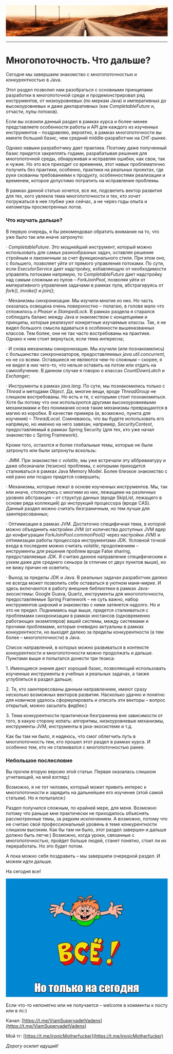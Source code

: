 ![](../../commonmedia/header.png)

***

   

Многопоточность. Что дальше?
============================

Сегодня мы завершаем знакомство с многопоточностью и конкурентностью в Java.

Этот раздел позволил нам разобраться с основными принципами разработки в многопоточной среде и продемонстрировал ряд инструментов, от низкоуровневых (по меркам Java) и императивных до высокоуровневых и даже декларативных (как _CompletableFuture_ и, отчасти, пулы потоков).

Если вы освоили данный раздел в рамках курса и более-менее представляете особенности работы и API для каждого из изученных инструментов – поздравляю, вероятно, в рамках многопоточности вы имеете больший базис, чем средний middle-разработчик на СНГ-рынке.

Однако навыки разработчику дает практика. Поэтому даже полученный базис придется закреплять годами, разрабатывая решения для многопоточной среды, обнаруживая и исправляя ошибки, как свои, так и чужие. Но это все приходит со временем, этот навык проблематично получить без практики, особенно, практики на реальных проектах, где руки скованны требованиями к продукту, особенностями реализации и временем, которое допустимо потратить на исправление проблемы.

В рамках данной статью хочется, все же, подсветить вектор развития для тех, кого увлекла тема многопоточности и тех, кто хочет погружаться в нее глубже уже сейчас, а не через годы опыта и километры просмотренных логов.

### Что изучать дальше?

В первую очередь, я бы рекомендовал обратить внимание на то, что уже было так или иначе затронуто:

· _CompletableFuture_. Это мощнейший инструмент, который можно использовать для самых разнообразных задач, оставляя решение стройным и лаконичным за счет функционального стиля. При этом оно, с большего, позволяет уйти от прямого управления потоками. По сути, если _ExecutorService_ дает надстройку, избавляющую от необходимости управлять потоками напрямую, то _CompletableFuture_ дает надстройку над самым сложным из пулов – _ForkJoinPool_, позволяя уйти от императивного управления задачами в рамках пула, абстрагируясь от _fork()_, _invoke()_ и _join()_;

· Механизмы синхронизации. Мы изучили многие из них. Но часть оказалась освещена очень поверхностно – полагаю, в голове мало что отложилось о _Phaser_ и _StampedLock_. В рамках раздела я старался соблюдать баланс между Java и знакомством с концепциями и принципы, которые реализуют конкретные изучаемые классы. Так, я не видел большого смысла вдаваться в особенности вышеназванных классов. Тем более, они не так часто востребованы на практике. Однако к ним стоит вернуться, если тема интересна;

· И снова механизмы синхронизации. Мы изучили (или познакомились) с большинство синхронизаторов, предоставляемых _java.util.concurrent_, но не со всеми. Оставшиеся не являются чем-то сложным – скорее, я не видел в них чего-то, что нельзя оставить на потом или отдать на самообучение. В данном случае я говорю о классах _CountDownLatch_ и _Exchanger_;

· Инструменты в рамках _java.lang_. По сути, мы познакомились только с _Thread_ и методами _Object_. Да, многие вещи, вроде _ThreadGroup_ не слишком востребованы. Но есть и те, с которыми стоит познакомиться. Хотя бы потому что они используются другими высокоуровневыми механизмами и без понимания основ такие механизмы превращаются в магию из коробки. В качестве примера (и, возможно, пункта для изучения) – _ThreadLocal_. Сомневаюсь, что вы будете использовать его напрямую, но именно на него завязан, например, _SecurityContext_, предоставляемый в рамках Spring Security (для тех, кто уже начал знакомство с Spring Framework).

  

Кроме того, остаются и более глобальные темы, которые не были затронуто или были затронуты вскользь:

· JMM. При знакомстве с _volatile_, мы уже встречали эту аббревиатуру и даже обозначали (тезисно) проблемы, с которыми приходится сталкиваться в рамках Java Memory Model. Более близкое знакомство с ней рано или поздно придется совершить;

· Механизмы, которые лежат в основе изученных инструментов. Мы, так или иначе, столкнулись с многими из них, лежащими на различных уровнях абстракции – от структур данных (вроде SkipList, лежащего в основе ряда коллекций) до инструкций процессора (вроде CAS). Данный раздел можно считать безграничным, но тем лучше для заинтересованных;

· Оптимизации в рамках JVM. Достаточно специфичная тема, в которой можно объединить настройки JVM (от количества доступных JVM ядер до конфигурации _ForkJoinPool.commonPool()_ через настройки JVM) и оптимизации работы процессора инструментами JDK. Условной точкой входа в последнее можно считать _volatile_, продолжением – инструменты для решения проблем вроде False sharing, предоставляемые JDK. Я считаю данное направление специфическим и узким даже для среднего сеньора (в отличии от двух пунктов выше), но не вижу причин не осветить;

· Выход за пределы JDK и Java. В реальных задачах разработчик далеко не всегда может позволить себе оставаться в уютном маня-мирке. И здесь включаются в работу внешние библиотеки в рамках Java-экосистемы: Google Guava, Quartz, инструменты для многопоточности, предоставляемые Spring Framework – не суть важно, набор инструментов широкий и знакомство с ними затянется надолго. Но и это не предел. Поднимаясь еще выше, придется сталкиваться с проблемами синхронизации в рамках инстансов (одновременно работающих экземпляров) вашей системы, между системами и прочими проблемами, которые очевидно актуальны в рамках конкурентности, но выходят далеко за пределы конкурентности (а тем более – многопоточности) в Java.

Список направлений, в которых можно развиваться в контексте конкурентности и многопоточности можно продолжать и дальше. Пунктами выше я попытался донести три тезиса:

1\. Имеющиеся знания дают хороший базис, позволяющий использовать изученные инструменты в учебных и реальных задачах, а также углубляться в раздел дальше;

2\. Те, кто заинтересованы данным направлением, имеют сразу несколько возможных векторов развития. Насколько удачно и понятно для новичков удалось сформулировать и описать эти векторы – вопрос открытый, можно засылать фидбек:)

3\. Тема конкурентности практически безгранична вне зависимости от того, в какую сторону копать: алгоритмы, низкоуровневые механизмы, инструменты JVM, инструменты в java-экосистеме и т.д.

Как бы там ни было, я надеюсь, что смог облегчить путь в многопоточность тем, кто прошел этот раздел в рамках курса. И особенно тем, кто не сталкивался с многопоточностью ранее.

### Небольшое послесловие

Вы прочли вторую версию этой статьи. Первая оказалась слишком угнетающей, на мой взгляд:)

Возможно, я не тот человек, который может привить интерес к многопоточности и зарядить на дальнейшее его изучение (этой самой статьем). Но я попытался:)

Раздел получился сложным, по крайней мере, для меня. Возможно потому что раньше мне практически не приходилось объяснять рассмотренные темы, за редким исключением. А возможно, потому что не считаю свой профессиональный уровень в теме конкурентности слишком высоким. Как бы там ни было, этот раздел завершен и дальше должно быть легче:) Возможно, когда уроки, связанные с многопоточностью, пройдет больше людей, станет понятно, стоит ли их переработать. Но это будет потом.

А пока можно себя поздравить – мы завершили очередной раздел. И можем идти дальше.

На сегодня все!

![](../../commonmedia/footer.png)

Если что-то непонятно или не получается – welcome в комменты к посту или в лс:)

Канал: [https://t.me/ViamSupervadetVadens](https://t.me/ViamSupervadetVadens)

Мой тг: [https://t.me/ironicMotherfucker](https://t.me/ironicMotherfucker)

_Дорогу осилит идущий!_